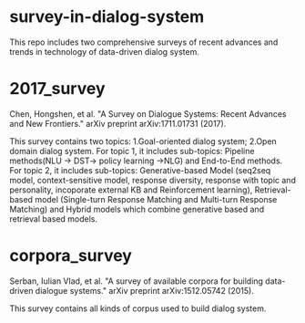 # survey-in-dialog-system

This repo includes two comprehensive surveys of recent advances and trends in technology of data-driven dialog system.

# 2017_survey
Chen, Hongshen, et al. "A Survey on Dialogue Systems: Recent Advances and New Frontiers." arXiv preprint arXiv:1711.01731 (2017).

This survey contains two topics: 1.Goal-oriented dialog system; 2.Open domain dialog system.
For topic 1, it includes sub-topics: Pipeline methods(NLU -> DST-> policy learning ->NLG) and End-to-End methods.
For topic 2, it includes sub-topics: Generative-based Model (seq2seq model, context-sensitive model, response diversity, response with topic and personality, incoporate external KB and Reinforcement learning), Retrieval-based model (Single-turn
Response Matching and Multi-turn Response Matching) and Hybrid models which combine generative based and retrieval based models.

# corpora_survey
Serban, Iulian Vlad, et al. "A survey of available corpora for building data-driven dialogue systems." arXiv preprint arXiv:1512.05742 (2015).

This survey contains all kinds of corpus used to build dialog system.
